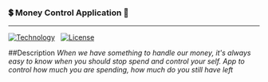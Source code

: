 <h3>💲 Money Control Application 💸</h3>
<hr/>

[![Technology][vue-image]][vue-url]  
[![License][license-image]][license-url]

[vue-url]: https://vuejs.org/
[vue-image]: https://img.shields.io/badge/Vue-cli-green?style=for-the-badge&logo=vue.js
[license-url]: https://opensource.org/licenses/MIT
[license-image]: https://img.shields.io/badge/License-MIT-blue?style=for-the-badge&logo=github

##Description
<i>When we have something to handle our money, it's always easy to know when you should stop spend and control your self. App to control how much you are spending, how much do you still have left</i>



